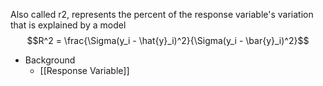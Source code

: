 Also called r2, represents the percent of the response variable's variation that is explained by a model
$$R^2 = \frac{\Sigma(y_i - \hat{y}_i)^2}{\Sigma(y_i - \bar{y}_i)^2}$$
- Background
	- [[Response Variable]]

